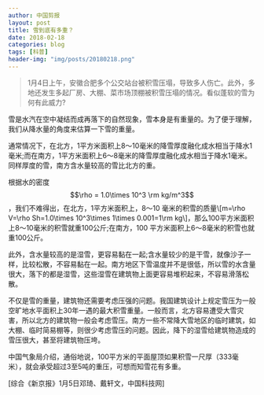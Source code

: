 ```yaml
---
author: 中国剪报
layout: post
title: 雪到底有多重？
date: 2018-02-18
categories: blog
tags: [科普]
header-img: "img/posts/20180218.png"
---
```

>1月4日上午，安徽合肥多个公交站台被积雪压塌，导致多人伤亡。此外，多地还发生多起厂房、大棚、菜市场顶棚被积雪压塌的情况。看似蓬软的雪为何有此威力?

雪是水汽在空中凝结而成再落下的自然现象，雪本身是有重量的。为了便于理解，我们从降水量的角度来估算一下雪的重量。

通常情况下，在北方，1平方米面积上8～10毫米的降雪厚度融化成水相当于降水1毫米;而在南方，1平方米面积上6～8毫米的降雪厚度融化成水相当于降水1毫米。同样厚度的雪，南方含水量较高的雪比北方的重。

根据水的密度$$\rho = 1.0\times 10^3 \rm kg/m^3$$，我们不难得出，在北方，1平方米面积上，8～10
毫米的积雪的质量\\[m=\rho V=\rho Sh=1.0\times 10^3\times 1\times 0.001=1\rm kg\\]，那么100平方米面积上8～10毫米的积雪就重100公斤;在南方，100 平方米面积上6～8毫米的积雪也就重100公斤。

此外，含水量较高的是湿雪，更容易黏在一起;含水量较少的是干雪，就像沙子一样，比较松散，不容易黏在一起。南方地区下雪温度并不是很低，所以雪的水含量很大，落下的都是湿雪，这些湿雪在建筑物上面更容易堆积起来，不容易滑落松散。

不仅是雪的重量，建筑物还需要考虑压强的问题。我国建筑设计上规定雪压为一般空旷地水平面积上30年一遇的最大积雪重量。一般而言，北方容易遭受大雪灾害，所以北方的建筑物一般会考虑雪压。南方一些不常降大雪地区的临时建筑，如大棚、临时简易棚等，则很少考虑雪压的问题。因此，降下的湿雪给建筑物造成的雪压很大，甚至将建筑物压垮。

中国气象局介绍，通俗地说，100平方米的平面屋顶如果积雪一尺厚（333毫米），就会承受超过3至5吨的重压，可想而知雪花有多重。

[综合《新京报》1月5日邓琦、戴轩文，中国科技网]
